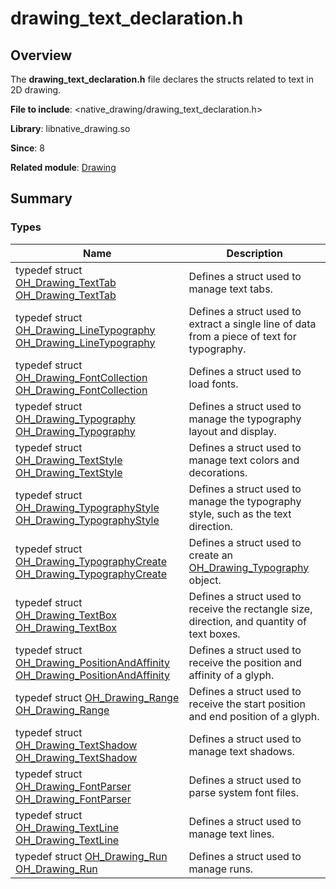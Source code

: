 # drawing_text_declaration.h


## Overview

The **drawing_text_declaration.h** file declares the structs related to text in 2D drawing.

**File to include**: &lt;native_drawing/drawing_text_declaration.h&gt;

**Library**: libnative_drawing.so

**Since**: 8

**Related module**: [Drawing](_drawing.md)


## Summary


### Types

| Name| Description| 
| -------- | -------- |
| typedef struct [OH_Drawing_TextTab](_drawing.md#oh_drawing_texttab) [OH_Drawing_TextTab](_drawing.md#oh_drawing_texttab) | Defines a struct used to manage text tabs. | 
| typedef struct [OH_Drawing_LineTypography](_drawing.md#oh_drawing_linetypography) [OH_Drawing_LineTypography](_drawing.md#oh_drawing_linetypography) | Defines a struct used to extract a single line of data from a piece of text for typography. |
| typedef struct [OH_Drawing_FontCollection](_drawing.md#oh_drawing_fontcollection)  [OH_Drawing_FontCollection](_drawing.md#oh_drawing_fontcollection) | Defines a struct used to load fonts.| 
| typedef struct [OH_Drawing_Typography](_drawing.md#oh_drawing_typography)  [OH_Drawing_Typography](_drawing.md#oh_drawing_typography) | Defines a struct used to manage the typography layout and display.| 
| typedef struct [OH_Drawing_TextStyle](_drawing.md#oh_drawing_textstyle)  [OH_Drawing_TextStyle](_drawing.md#oh_drawing_textstyle) | Defines a struct used to manage text colors and decorations.| 
| typedef struct [OH_Drawing_TypographyStyle](_drawing.md#oh_drawing_typographystyle)  [OH_Drawing_TypographyStyle](_drawing.md#oh_drawing_typographystyle) | Defines a struct used to manage the typography style, such as the text direction.| 
| typedef struct [OH_Drawing_TypographyCreate](_drawing.md#oh_drawing_typographycreate)  [OH_Drawing_TypographyCreate](_drawing.md#oh_drawing_typographycreate) | Defines a struct used to create an [OH_Drawing_Typography](_drawing.md#oh_drawing_typography) object.| 
| typedef struct [OH_Drawing_TextBox](_drawing.md#oh_drawing_textbox)  [OH_Drawing_TextBox](_drawing.md#oh_drawing_textbox) | Defines a struct used to receive the rectangle size, direction, and quantity of text boxes.| 
| typedef struct [OH_Drawing_PositionAndAffinity](_drawing.md#oh_drawing_positionandaffinity)  [OH_Drawing_PositionAndAffinity](_drawing.md#oh_drawing_positionandaffinity) | Defines a struct used to receive the position and affinity of a glyph.| 
| typedef struct [OH_Drawing_Range](_drawing.md#oh_drawing_range)  [OH_Drawing_Range](_drawing.md#oh_drawing_range) | Defines a struct used to receive the start position and end position of a glyph.| 
| typedef struct [OH_Drawing_TextShadow](_drawing.md#oh_drawing_textshadow)  [OH_Drawing_TextShadow](_drawing.md#oh_drawing_textshadow) | Defines a struct used to manage text shadows.| 
| typedef struct [OH_Drawing_FontParser](_drawing.md#oh_drawing_fontparser)  [OH_Drawing_FontParser](_drawing.md#oh_drawing_fontparser) | Defines a struct used to parse system font files.| 
| typedef struct [OH_Drawing_TextLine](_drawing.md#oh_drawing_textline) [OH_Drawing_TextLine](_drawing.md#oh_drawing_textline) | Defines a struct used to manage text lines.|
| typedef struct [OH_Drawing_Run](_drawing.md#oh_drawing_run) [OH_Drawing_Run](_drawing.md#oh_drawing_run) | Defines a struct used to manage runs.|
